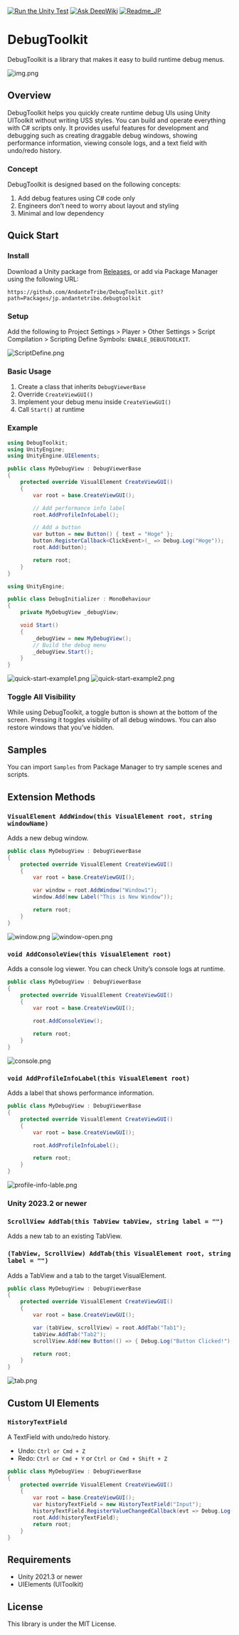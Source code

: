 [![Run the Unity Test](https://github.com/AndanteTribe/DebugToolkit/actions/workflows/unity-test.yml/badge.svg)](https://github.com/AndanteTribe/DebugToolkit/actions/workflows/unity-test.yml)
[![Ask DeepWiki](https://deepwiki.com/badge.svg)](https://deepwiki.com/AndanteTribe/DebugToolkit)
[![Readme_JP](https://img.shields.io/badge/DebugToolkit-Japanese-red)](README_JP.md)
# DebugToolkit

DebugToolkit is a library that makes it easy to build runtime debug menus.

![img.png](Documentation/debugtoolkit.png)

## Overview

DebugToolkit helps you quickly create runtime debug UIs using Unity UIToolkit without writing USS styles. You can build and operate everything with C# scripts only. It provides useful features for development and debugging such as creating draggable debug windows, showing performance information, viewing console logs, and a text field with undo/redo history.

### Concept
DebugToolkit is designed based on the following concepts:

1. Add debug features using C# code only
2. Engineers don’t need to worry about layout and styling
3. Minimal and low dependency

## Quick Start

### Install

Download a Unity package from [Releases](https://github.com/AndanteTribe/DebugToolkit/releases), or add via Package Manager using the following URL:

```
https://github.com/AndanteTribe/DebugToolkit.git?path=Packages/jp.andantetribe.debugtoolkit
```

### Setup
Add the following to Project Settings > Player > Other Settings > Script Compilation > Scripting Define Symbols: `ENABLE_DEBUGTOOLKIT`.

![ScriptDefine.png](Documentation/ScriptDefine.png)

### Basic Usage

1. Create a class that inherits `DebugViewerBase`
2. Override `CreateViewGUI()`
3. Implement your debug menu inside `CreateViewGUI()`
4. Call `Start()` at runtime

### Example

```csharp
using DebugToolkit;
using UnityEngine;
using UnityEngine.UIElements;

public class MyDebugView : DebugViewerBase
{
    protected override VisualElement CreateViewGUI()
    {
        var root = base.CreateViewGUI();

        // Add performance info label
        root.AddProfileInfoLabel();

        // Add a button
        var button = new Button() { text = "Hoge" };
        button.RegisterCallback<ClickEvent>(_ => Debug.Log("Hoge"));
        root.Add(button);

        return root;
    }
}
```

```csharp
using UnityEngine;

public class DebugInitializer : MonoBehaviour
{
    private MyDebugView _debugView;

    void Start()
    {
        _debugView = new MyDebugView();
        // Build the debug menu
        _debugView.Start();
    }
}
```

![quick-start-example1.png](Documentation/quick-start-example1.png)
![quick-start-example2.png](Documentation/quick-start-example2.png)

### Toggle All Visibility
While using DebugToolkit, a toggle button is shown at the bottom of the screen. Pressing it toggles visibility of all debug windows. You can also restore windows that you’ve hidden.

## Samples

You can import `Samples` from Package Manager to try sample scenes and scripts.


## Extension Methods

### `VisualElement AddWindow(this VisualElement root, string windowName)`
Adds a new debug window.
```csharp
public class MyDebugView : DebugViewerBase
{
    protected override VisualElement CreateViewGUI()
    {
        var root = base.CreateViewGUI();

        var window = root.AddWindow("Window1");
        window.Add(new Label("This is New Window"));

        return root;
    }
}
```
![window.png](Documentation/window.png)
![window-open.png](Documentation/window-open.png)

### `void AddConsoleView(this VisualElement root)`
Adds a console log viewer. You can check Unity’s console logs at runtime.
```csharp
public class MyDebugView : DebugViewerBase
{
    protected override VisualElement CreateViewGUI()
    {
        var root = base.CreateViewGUI();

        root.AddConsoleView();

        return root;
    }
}
```
![console.png](Documentation/console.png)

### `void AddProfileInfoLabel(this VisualElement root)`
Adds a label that shows performance information.
```csharp
public class MyDebugView : DebugViewerBase
{
    protected override VisualElement CreateViewGUI()
    {
        var root = base.CreateViewGUI();

        root.AddProfileInfoLabel();

        return root;
    }
}
```
![profile-info-lable.png](Documentation/profile-info-lable.png)

### Unity 2023.2 or newer

### `ScrollView AddTab(this TabView tabView, string label = "")`
Adds a new tab to an existing TabView.

### `(TabView, ScrollView) AddTab(this VisualElement root, string label = "")`
Adds a TabView and a tab to the target VisualElement.

```csharp
public class MyDebugView : DebugViewerBase
{
    protected override VisualElement CreateViewGUI()
    {
        var root = base.CreateViewGUI();

        var (tabView, scrollView) = root.AddTab("Tab1");
        tabView.AddTab("Tab2");
        scrollView.Add(new Button(() => { Debug.Log("Button Clicked!"); }) { text = "Click Me" });

        return root;
    }
}
```
![tab.png](Documentation/tab.png)

## Custom UI Elements

### `HistoryTextField`
A TextField with undo/redo history.
- Undo: `Ctrl or Cmd + Z`
- Redo: `Ctrl or Cmd + Y` or `Ctrl or Cmd + Shift + Z`
```csharp
public class MyDebugView : DebugViewerBase
{
    protected override VisualElement CreateViewGUI()
    {
        var root = base.CreateViewGUI();
        var historyTextField = new HistoryTextField("Input");
        historyTextField.RegisterValueChangedCallback(evt => Debug.Log(evt.newValue));
        root.Add(historyTextField);
        return root;
    }
}
```

## Requirements

- Unity 2021.3 or newer
- UIElements (UIToolkit)

## License

This library is under the MIT License.
